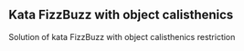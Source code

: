 ## Kata FizzBuzz with object calisthenics

Solution of kata FizzBuzz with object calisthenics restriction